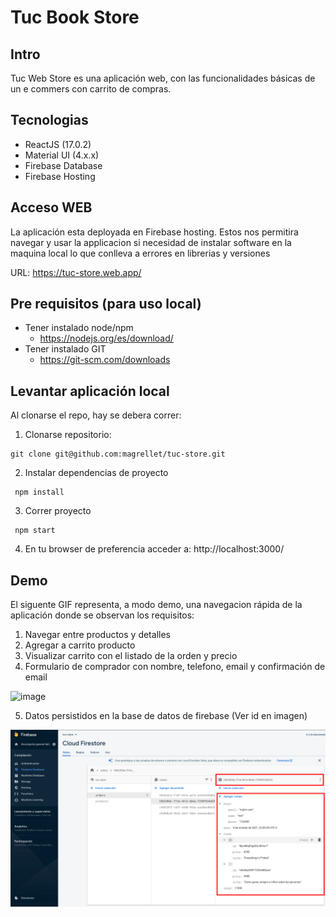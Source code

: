 Tuc Book Store
======================================

**Intro**
--------
Tuc Web Store es una aplicación web, con las funcionalidades básicas de un e commers con carrito de compras.

**Tecnologias**
--------
 - ReactJS (17.0.2)
 - Material UI (4.x.x)
 - Firebase Database
 - Firebase Hosting

**Acceso WEB**
--------
La aplicación esta deployada en Firebase hosting.
Estos nos permitira navegar y usar la applicacion si necesidad de instalar software en la maquina local lo que conlleva a errores en librerias y versiones

URL: https://tuc-store.web.app/

**Pre requisitos (para uso local)**
--------
 - Tener instalado node/npm
   - https://nodejs.org/es/download/
 - Tener instalado GIT
   - https://git-scm.com/downloads


**Levantar aplicación local**
--------

Al clonarse el repo, hay se debera correr:

1. Clonarse repositorio: 
```   
git clone git@github.com:magrellet/tuc-store.git
```
2. Instalar dependencias de proyecto
```
 npm install
 ```
3. Correr proyecto
```
 npm start
```
4.  En tu browser de preferencia acceder a: http://localhost:3000/


**Demo**
--------
El siguente GIF representa, a modo demo, una navegacion rápida de la aplicación donde se observan los requisitos:

1. Navegar entre productos y detalles
2. Agregar a carrito producto
3. Visualizar carrito con el listado de la orden y precio
4. Formulario de comprador con nombre, telefono, email y confirmación de email

![image](public/demo.gif)

5. Datos persistidos en la base de datos de firebase (Ver id en imagen)


![image](public/compra.png)